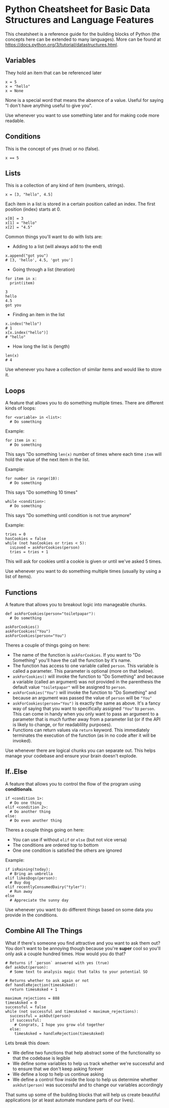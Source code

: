 # Python Cheatsheet for Basic Data Structures and Language Features
This cheatsheet is a reference guide for the building blocks of Python (the concepts here can be extended to many languages). More can be found at https://docs.python.org/3/tutorial/datastructures.html.

## Variables
They hold an item that can be referenced later
```
x = 5
x = "hello"
x = None
```
None is a special word that means the absence of a value. Useful for saying "I don't have anything useful to give you".

Use whenever you want to use something later and for making code more readable.

## Conditions
This is the concept of yes (true) or no (false).
```
x == 5
```

## Lists
This is a collection of any kind of item (numbers, strings).
```
x = [3, "hello", 4.5]
```

Each item in a list is stored in a certain position called an index. The first position (index) starts at 0.
```
x[0] = 3
x[1] = "hello"
x[2] = "4.5"
```

Common things you'll want to do with lists are:
* Adding to a list (will always add to the end)
```
x.append("got you")
# [3, 'hello', 4.5, 'got you']
```
* Going through a list (iteration)
```
for item in x:
  print(item)

3
hello
4.5
got you
```
* Finding an item in the list
```
x.index("hello")
# 1
x[x.index("hello")]
# "hello"
```
* How long the list is (length)
```
len(x)
# 4
```

Use whenever you have a collection of similar items and would like to store it.

## Loops
A feature that allows you to do something multiple times. There are different kinds of loops:

```
for <variable> in <list>:
  # Do something
```

Example:
```
for item in x:
  # Do something
```
This says "Do something `len(x)` number of times where each time `item` will hold the value of the next item in the list.

Example:
```
for number in range(10):
  # Do something
```
This says "Do something 10 times"

```
while <condition>:
  # Do something
```
This says "Do something until condition is not true anymore"

Example:
```
tries = 0
hasCookies = false
while (not hasCookies or tries < 5):
  isLoved = askForCookies(person)
  tries = tries + 1
```
This will ask for cookies until a cookie is given or until we've asked 5 times.

Use whenever you want to do something multiple times (usually by using a list of items).

## Functions
A feature that allows you to breakout logic into manageable chunks.

```
def askForCookies(person="toiletpapar"):
  # Do something

askForCookies()
askForCookies("You")
askForCookies(person="You")
```
Theres a couple of things going on here:
* The name of the function is `askForCookies`. If you want to "Do Something" you'll have the call the function by it's name.
* The function has access to one variable called `person`. This variable is called a parameter. This parameter is optional (more on that below).
* `askForCookies()` will invoke the function to "Do Something" and because a variable (called an argument) was not provided in the parenthesis the default value `"toiletpapar"` will be assigned to `person`.
* `askForCookies("You")` will invoke the function to "Do Something" and because an argument was passed the value of `person` will be `"You"`
* `askForCookies(person="You")` is exactly the same as above. It's a fancy way of saying that you want to specifically assigned `"You"` to `person`. This can come in handy when you only want to pass an argument to a parameter that is much further away from a parameter list (or if the API is likely to change, or for readablility purposes).
* Functions can return values via `return` keyword. This immediately terminates the execution of the function (as in no code after it will be invoked).

Use whenever there are logical chunks you can separate out. This helps manage your codebase and ensure your brain doesn't explode.

## If..Else
A feature that allows you to control the flow of the program using **conditionals**.
```
if <condition 1>:
  # Do one thing
elif <condition 2>:
  # Do another thing
else:
  # Do even another thing
```
Theres a couple things going on here:
* You can use if without `elif` or `else` (but not vice versa)
* The conditions are ordered top to bottom
* One one condition is satisfied the others are ignored

Example:
```
if isRaining(today):
  # Bring an umbrella
elif likesDogs(person):
  # Buy dog
elif recentlyConsumedDairy("tyler"):
  # Run away
else
  # Appreciate the sunny day
```

Use whenever you want to do different things based on some data you provide in the conditions.

## Combine All The Things
What if there's someone you find attractive and you want to ask them out? You don't want to be annoying though because you're **super** cool so you'll only ask a couple hundred times. How would you do that?

```
# Returns if `person` answered with yes (true)
def askOut(person):
  # Some text to analysis magic that talks to your potential SO

# Returns whether to ask again or not
def handleRejection(timesAsked):
  return timesAsked + 1

maximum_rejections = 888
timesAsked = 0
successful = false
while (not successful and timesAsked < maximum_rejections):
  successful = askOut(person)
  if successful:
    # Congrats, I hope you grow old together
  else:
    timesAsked = handleRejection(timesAsked)
```

Lets break this down:
* We define two functions that help abstract some of the functionality so that the codebase is legible
* We define some variables to help us track whether we're successful and to ensure that we don't keep asking forever
* We define a loop to help us continue asking
* We define a control flow inside the loop to help us determine whether `askOut(person)` was successful and to change our variables accordingly

That sums up some of the building blocks that will help us create beautiful applications (or at least automate mundane parts of our lives).